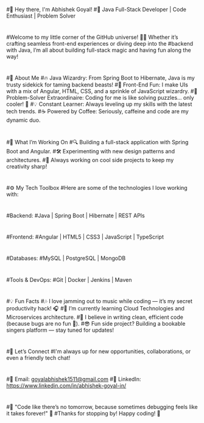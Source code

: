 #👋 Hey there, I'm Abhishek Goyal!
#🎯 Java Full-Stack Developer | Code Enthusiast | Problem Solver
#
#Welcome to my little corner of the GitHub universe! 👨‍💻 Whether it’s crafting seamless front-end experiences or diving deep into the #backend with Java, I’m all about building full-stack magic and having fun along the way!
#
#🚀 About Me
#🔥 Java Wizardry: From Spring Boot to Hibernate, Java is my trusty sidekick for taming backend beasts!
#🎨 Front-End Fun: I make UIs with a mix of Angular, HTML, CSS, and a sprinkle of JavaScript wizardry.
#🎯 Problem-Solver Extraordinaire: Coding for me is like solving puzzles... only cooler! 🧩
#💡 Constant Learner: Always leveling up my skills with the latest tech trends.
#☕ Powered by Coffee: Seriously, caffeine and code are my dynamic duo.
#
#💼 What I’m Working On
#🔍 Building a full-stack application with Spring Boot and Angular.
#🛠️ Experimenting with new design patterns and architectures.
#🚧 Always working on cool side projects to keep my creativity sharp!
#
#⚙️ My Tech Toolbox
#Here are some of the technologies I love working with:
#
#Backend:
#Java | Spring Boot | Hibernate | REST APIs
#
#Frontend:
#Angular | HTML5 | CSS3 | JavaScript | TypeScript
#
#Databases:
#MySQL | PostgreSQL | MongoDB
#
#Tools & DevOps:
#Git | Docker | Jenkins | Maven
#
#💡 Fun Facts
#🎶 I love jamming out to music while coding — it’s my secret productivity hack! 🎧
#🌱 I’m currently learning Cloud Technologies and Microservices architecture.
#🚀 I believe in writing clean, efficient code (because bugs are no fun 🐞).
#😎 Fun side project? Building a bookable singers platform — stay tuned for updates!
#
#🤝 Let’s Connect
#I'm always up for new opportunities, collaborations, or even a friendly tech chat!
#
#📧 Email: goyalabhishek1511@gmail.com
#💼 LinkedIn: https://www.linkedin.com/in/abhishek-goyal-in/
#
#🚨 "Code like there’s no tomorrow, because sometimes debugging feels like it takes forever!" 🔧
#Thanks for stopping by! Happy coding! 🚀
